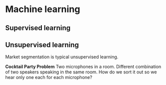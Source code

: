 # Machine learning

## Supervised learning

## Unsupervised learning
Market segmentation is typical unsupervised learning.   

<strong>Cocktail Party Problem</strong>
Two microphones in a room. Different combination of two speakers speaking in the same room. How do we sort it out so we hear only one each for each microphone?
